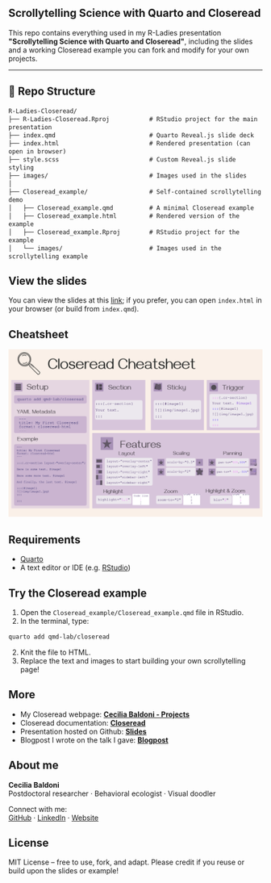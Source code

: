 ## Scrollytelling Science with Quarto and Closeread

This repo contains everything used in my R-Ladies presentation **"Scrollytelling Science with Quarto and Closeread"**, including the slides and a working Closeread example you can fork and modify for your own projects.

------------------------------------------------------------------------

## 📂 Repo Structure

``` text
R-Ladies-Closeread/
├── R-Ladies-Closeread.Rproj           # RStudio project for the main presentation
├── index.qmd                          # Quarto Reveal.js slide deck
├── index.html                         # Rendered presentation (can open in browser)
├── style.scss                         # Custom Reveal.js slide styling
├── images/                            # Images used in the slides
│
├── Closeread_example/                 # Self-contained scrollytelling demo
│   ├── Closeread_example.qmd          # A minimal Closeread example
│   ├── Closeread_example.html         # Rendered version of the example
│   ├── Closeread_example.Rproj        # RStudio project for the example
│   └── images/                        # Images used in the scrollytelling example
```

## View the slides

You can view the slides at this [link](https://cecibaldoni.github.io/scrollytelling-quarto-closeread/#/TitleSlide); if you prefer, you can open `index.html` in your browser (or build from `index.qmd`).

## Cheatsheet

![](images/cheatsheet-closeread.png)

## Requirements

-   [Quarto](https://quarto.org)
-   A text editor or IDE (e.g. [RStudio](https://posit.co))

## Try the Closeread example

1.  Open the `Closeread_example/Closeread_example.qmd` file in RStudio.
2.  In the terminal, type:

``` bash
quarto add qmd-lab/closeread
```

2.  Knit the file to HTML.
3.  Replace the text and images to start building your own scrollytelling page!

## More

-   My Closeread webpage: [**Cecilia Baldoni - Projects**](https://cecibaldoni.github.io/projects.html)
-   Closeread documentation: [**Closeread**](https://closeread.dev/)
-   Presentation hosted on Github: [**Slides**](https://cecibaldoni.github.io/scrollytelling-quarto-closeread/#/TitleSlide)
-   Blogpost I wrote on the talk I gave: [**Blogpost**](https://cecibaldoni.github.io/blog/2025-05-31-cr.html)

## About me

**Cecilia Baldoni**\
Postdoctoral researcher · Behavioral ecologist · Visual doodler

Connect with me:\
[GitHub](https://github.com/cecibaldoni) · [LinkedIn](https://www.linkedin.com/in/cecilia-baldoni/) · [Website](https://cecibaldoni.github.io/)

## License

MIT License – free to use, fork, and adapt. Please credit if you reuse or build upon the slides or example!
